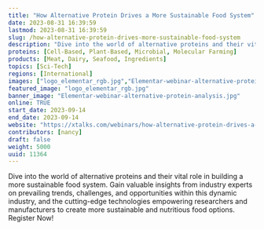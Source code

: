 ```yaml
---
title: "How Alternative Protein Drives a More Sustainable Food System"
date: 2023-08-31 16:39:59
lastmod: 2023-08-31 16:39:59
slug: /how-alternative-protein-drives-more-sustainable-food-system
description: "Dive into the world of alternative proteins and their vital role in building a more sustainable food system. Gain valuable insights from industry experts on prevailing trends, challenges, and opportunities within this dynamic industry, and the cutting-edge technologies empowering researchers and manufacturers to create more sustainable and nutritious food options. Register Now!"
proteins: [Cell-Based, Plant-Based, Microbial, Molecular Farming]
products: [Meat, Dairy, Seafood, Ingredients]
topics: [Sci-Tech]
regions: [International]
images: ["logo_elementar_rgb.jpg","Elementar-webinar-alternative-protein-analysis.jpg"]
featured_image: "logo_elementar_rgb.jpg"
banner_image: "Elementar-webinar-alternative-protein-analysis.jpg"
online: TRUE
start_date: 2023-09-14
end_date: 2023-09-14
website: "https://xtalks.com/webinars/how-alternative-protein-drives-a-more-sustainable-food-system/"
contributors: [nancy]
draft: false
weight: 5000
uuid: 11364
---
```

Dive into the world of alternative proteins and their vital role in
building a more sustainable food system. Gain valuable insights from
industry experts on prevailing trends, challenges, and opportunities
within this dynamic industry, and the cutting-edge technologies
empowering researchers and manufacturers to create more sustainable and
nutritious food options. Register Now!
